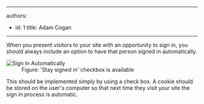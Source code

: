 

---
authors:
  - id: 1
    title: Adam Cogan
---




<span class='intro'> <p>
                    When you present visitors to your site with an opportunity to sign in, you should
                    always include an option to have that person signed in automatically.</p> </span>

<dl class="goodImage">
   <dt> 
      <img src="/WebSites/RulesToBetterWebsitesLayout/PublishingImages/signin.jpg" alt="Sign In Automatically" />
   </dt><dd> Figure&#58; 'S​tay signed in' checkbox is available</dd></dl><p> This should be implemented simply by using a check box. A cookie should be stored on the user's computer so that next time they visit your site the sign in process is automatic. </p>


